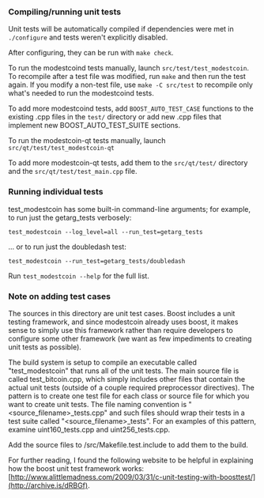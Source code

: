 ### Compiling/running unit tests

Unit tests will be automatically compiled if dependencies were met in `./configure`
and tests weren't explicitly disabled.

After configuring, they can be run with `make check`.

To run the modestcoind tests manually, launch `src/test/test_modestcoin`. To recompile
after a test file was modified, run `make` and then run the test again. If you
modify a non-test file, use `make -C src/test` to recompile only what's needed
to run the modestcoind tests.

To add more modestcoind tests, add `BOOST_AUTO_TEST_CASE` functions to the existing
.cpp files in the `test/` directory or add new .cpp files that
implement new BOOST_AUTO_TEST_SUITE sections.

To run the modestcoin-qt tests manually, launch `src/qt/test/test_modestcoin-qt`

To add more modestcoin-qt tests, add them to the `src/qt/test/` directory and
the `src/qt/test/test_main.cpp` file.

### Running individual tests

test_modestcoin has some built-in command-line arguments; for
example, to run just the getarg_tests verbosely:

    test_modestcoin --log_level=all --run_test=getarg_tests

... or to run just the doubledash test:

    test_modestcoin --run_test=getarg_tests/doubledash

Run `test_modestcoin --help` for the full list.

### Note on adding test cases

The sources in this directory are unit test cases.  Boost includes a
unit testing framework, and since modestcoin already uses boost, it makes
sense to simply use this framework rather than require developers to
configure some other framework (we want as few impediments to creating
unit tests as possible).

The build system is setup to compile an executable called "test_modestcoin"
that runs all of the unit tests.  The main source file is called
test_bitcoin.cpp, which simply includes other files that contain the
actual unit tests (outside of a couple required preprocessor
directives).  The pattern is to create one test file for each class or
source file for which you want to create unit tests.  The file naming
convention is "<source_filename>_tests.cpp" and such files should wrap
their tests in a test suite called "<source_filename>_tests".  For an
examples of this pattern, examine uint160_tests.cpp and
uint256_tests.cpp.

Add the source files to /src/Makefile.test.include to add them to the build.

For further reading, I found the following website to be helpful in
explaining how the boost unit test framework works:
[http://www.alittlemadness.com/2009/03/31/c-unit-testing-with-boosttest/](http://archive.is/dRBGf).
